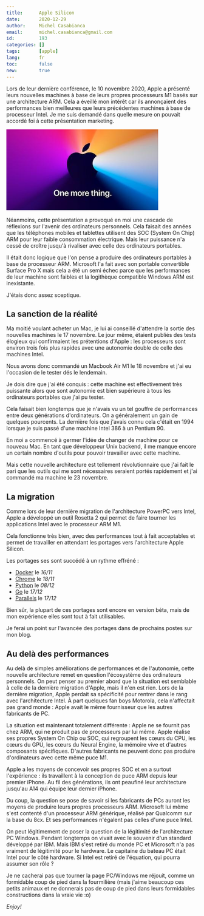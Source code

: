 ```yaml
---
title:      Apple Silicon
date:       2020-12-29
author:     Michel Casabianca
email:      michel.casabianca@gmail.com
id:         193
categories: []
tags:       [apple]
lang:       fr
toc:        false
new:        true
---
```


Lors de leur dernière conférence, le 10 novembre 2020, Apple a présenté leurs nouvelles machines à base de leurs propres processeurs M1 basés sur une architecture ARM. Cela a éveillé mon intérêt car ils annonçaient des performances bien meilleures que leurs précédentes machines à base de processeur Intel. Je me suis demandé dans quelle mesure on pouvait accordé foi à cette présentation marketing.

<!--more-->

![](apple-silicon.png)

Néanmoins, cette présentation a provoqué en moi une cascade de réflexions sur l'avenir des ordinateurs personnels. Cela faisait des années que les téléphones mobiles et tablettes utilisent des SOC (System On Chip) ARM pour leur faible consommation électrique. Mais leur puissance n'a cessé de croître jusqu'à rivaliser avec celle des ordinateurs portables.

Il était donc logique que l'on pense a produire des ordinateurs portables à base de processeur ARM. Microsoft l'a fait avec son portable convertible Surface Pro X mais cela a été un semi échec parce que les performances de leur machine sont faibles et la logithèque compatible Windows ARM est inexistante.

J'étais donc assez sceptique.

## La sanction de la réalité

Ma moitié voulant acheter un Mac, je lui ai conseillé d'attendre la sortie des nouvelles machines le 17 novembre. Le jour même, étaient publiés des tests élogieux qui confirmaient les prétentions d'Apple : les processeurs sont environ trois fois plus rapides avec une autonomie double de celle des machines Intel.

Nous avons donc commandé un Macbook Air M1 le 18 novembre et j'ai eu l'occasion de le tester dés le lendemain.

Je dois dire que j'ai été conquis : cette machine est effectivement très puissante alors que sont autonomie est bien supérieure à tous les ordinateurs portables que j'ai pu tester.

Cela faisait bien longtemps que je n'avais vu un tel gouffre de performances entre deux générations d'ordinateurs. On a généralement un gain de quelques pourcents. La dernière fois que j'avais connu cela c'était en 1994 lorsque je suis passé d'une machine Intel 386 à un Pentium 90.

En moi a commencé à germer l'idée de changer de machine pour ce nouveau Mac. En tant que développeur Unix backend, il me manque encore un certain nombre d'outils pour pouvoir travailler avec cette machine.

Mais cette nouvelle architecture est tellement révolutionnaire que j'ai fait le pari que les outils qui me sont nécessaires seraient portés rapidement et j'ai commandé ma machine le 23 novembre.

## La migration

Comme lors de leur dernière migration de l'architecture PowerPC vers Intel, Apple a développé un outil Rosetta 2 qui permet de faire tourner les applications Intel avec le processeur ARM M1.

Cela fonctionne très bien, avec des performances tout à fait acceptables et permet de travailler en attendant les portages vers l'architecture Apple Silicon.

Les portages ses sont succédé à un rythme effréné :

- [Docker](https://www.docker.com/blog/apple-silicon-m1-chips-and-docker/) le *16\/11*
- [Chrome](https://www.01net.com/actualites/google-chrome-87-gagne-en-fluidite-consomme-moins-d-energie-et-supporte-les-mac-m1-2007271.html) le *18\/11*
- [Python](https://www.hebergementwebs.com/apple/la-premiere-version-native-de-python-pour-les-appareils-apple-m1-est-lancee) le *08\/12*
- [Go](https://blog.golang.org/ports) le *17/12*
- [Parallels](https://www.parallels.com/blogs/parallels-desktop-apple-silicon-mac/) le *17\/12*

Bien sûr, la plupart de ces portages sont encore en version béta, mais de mon expérience elles sont tout à fait utilisables.

Je ferai un point sur l'avancée des portages dans de prochains postes sur mon blog.

## Au delà des performances

Au delà de simples améliorations de performances et de l'autonomie, cette nouvelle architecture remet en question l'écosystème des ordinateurs personnels. On peut penser au premier abord que la situation est semblable à celle de la dernière migration d'Apple, mais il n'en est rien. Lors de la dernière migration, Apple perdait sa spécificité pour rentrer dans le rang avec l'architecture Intel. À part quelques fan boys Motorola, cela n'affectait pas grand monde : Apple avait le même fournisseur que les autres fabricants de PC.

La situation est maintenant totalement différente : Apple ne se fournit pas chez ARM, qui ne produit pas de processeurs par lui même. Apple réalise ses propres System On Chip ou SOC, qui regroupent les cœurs du CPU, les cœurs du GPU, les cœurs du Neural Engine, la mémoire vive et d'autres composants spécifiques. D'autres fabricants ne peuvent donc pas produire d'ordinateurs avec cette même puce M1.

Apple a les moyens de concevoir ses propres SOC et en a surtout l'expérience : ils travaillent à la conception de puce ARM depuis leur premier iPhone. Au fil des générations, ils ont peaufiné leur architecture jusqu'au A14 qui équipe leur dernier iPhone.

Du coup, la question se pose de savoir si les fabricants de PCs auront les moyens de produire leurs propres processeurs ARM. Microsoft lui même s'est contenté d'un processeur ARM générique, réalisé par Qualcomm sur la base du 8cx. Et ses performances n'égalent pas celles d'une puce Intel.

On peut légitimement de poser la question de la légitimité de l'architecture PC Windows. Pendant longtemps on vivait avec le souvenir d'un standard développé par IBM. Mais IBM s'est retiré du monde PC et Microsoft n'a pas vraiment de légitimité pour le hardware. Le capitaine du bateau PC était Intel pour le côté hardware. Si Intel est retiré de l'équation, qui pourra assumer son rôle ?

Je ne cacherai pas que tourner la page PC/Windows me réjouit, comme un formidable coup de pied dans la fourmilière (mais j'aime beaucoup ces petits animaux et ne donnerais pas de coup de pied dans leurs formidables constructions dans la vraie vie :o)

*Enjoy!*

